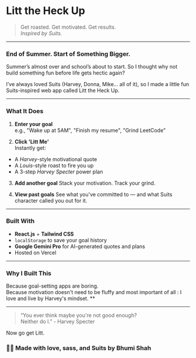 # Litt the Heck Up
> Get roasted. Get motivated. Get results.  
> *Inspired by Suits.*

---

###  End of Summer. Start of Something Bigger.
Summer’s almost over and school’s about to start.
So I thought why not build something fun before life gets hectic again?

I’ve always loved Suits (Harvey, Donna, Mike... all of it), so I made a little fun Suits-inspired web app called Litt the Heck Up.

---

###  What It Does

1.  **Enter your goal**  
   e.g., "Wake up at 5AM", "Finish my resume", "Grind LeetCode"

2.  **Click 'Litt Me'**  
   Instantly get:
   -  A *Harvey*-style motivational quote  
   -  A *Louis*-style roast to fire you up  
   -  A 3-step *Harvey Specter* power plan

3.  **Add another goal**
   Stack your motivation. Track your grind.

4.  **View past goals**
   See what you've committed to — and what Suits character called you out for it.

---

###  Built With

- **React.js** + **Tailwind CSS**
-  `localStorage` to save your goal history
-  **Google Gemini Pro** for AI-generated quotes and plans
-  Hosted on Vercel

---

###  Why I Built This

Because goal-setting apps are boring.  
Because motivation doesn't need to be fluffy and most important of all : I love and live by Harvey's mindset. **

---

> “You ever think maybe you're not good enough?  
> Neither do I.” - Harvey Specter

Now go get Litt.

### 👩‍💻 Made with love, sass, and Suits by Bhumi Shah





